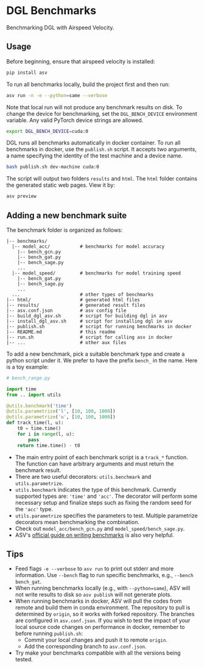 DGL Benchmarks
====

Benchmarking DGL with Airspeed Velocity.

Usage
---

Before beginning, ensure that airspeed velocity is installed:

```bash
pip install asv
```

To run all benchmarks locally, build the project first and then run:

```bash
asv run -n -e --python=same --verbose
```

Note that local run will not produce any benchmark results on disk.
To change the device for benchmarking, set the `DGL_BENCH_DEVICE` environment variable.
Any valid PyTorch device strings are allowed.

```bash
export DGL_BENCH_DEVICE=cuda:0
```

DGL runs all benchmarks automatically in docker container. To run all benchmarks in docker,
use the `publish.sh` script. It accepts two arguments, a name specifying the identity of
the test machine and a device name.

```bash
bash publish.sh dev-machine cuda:0
```

The script will output two folders `results` and `html`. The `html` folder contains the
generated static web pages. View it by:

```bash
asv preview
```


Adding a new benchmark suite
---

The benchmark folder is organized as follows:

```
|-- benchmarks/
  |-- model_acc/           # benchmarks for model accuracy
    |-- bench_gcn.py
    |-- bench_gat.py
    |-- bench_sage.py
    ...
  |-- model_speed/         # benchmarks for model training speed
    |-- bench_gat.py
    |-- bench_sage.py
    ...
  ...                      # other types of benchmarks
|-- html/                  # generated html files
|-- results/               # generated result files
|-- asv.conf.json          # asv config file
|-- build_dgl_asv.sh       # script for building dgl in asv
|-- install_dgl_asv.sh     # script for installing dgl in asv
|-- publish.sh             # script for running benchmarks in docker
|-- README.md              # this readme
|-- run.sh                 # script for calling asv in docker
|-- ...                    # other aux files
```

To add a new benchmark, pick a suitable benchmark type and create a python script under
it. We prefer to have the prefix `bench_` in the name. Here is a toy example:

```python
# bench_range.py

import time
from .. import utils

@utils.benchmark('time')
@utils.parametrize('l', [10, 100, 1000])
@utils.parametrize('u', [10, 100, 1000])
def track_time(l, u):
    t0 = time.time()
    for i in range(l, u):
        pass
    return time.time() - t0
```

* The main entry point of each benchmark script is a `track_*` function. The function
  can have arbitrary arguments and must return the benchmark result.
* There are two useful decorators: `utils.benchmark` and `utils.parametrize`.
* `utils.benchmark` indicates the type of this benchmark. Currently supported types are:
  `'time'` and `'acc'`. The decorator will perform some necessary setup and finalize
  steps such as fixing the random seed for the `'acc'` type.
* `utils.parametrize` specifies the parameters to test.
  Multiple parametrize decorators mean benchmarking the combination.
* Check out `model_acc/bench_gcn.py` and `model_speed/bench_sage.py`.
* ASV's [official guide on writing benchmarks](https://asv.readthedocs.io/en/stable/writing_benchmarks.html)
  is also very helpful.


Tips
----
* Feed flags `-e --verbose` to `asv run` to print out stderr and more information. Use `--bench` flag
  to run specific benchmarks, e.g., `--bench bench_gat`.
* When running benchmarks locally (e.g., with `--python=same`), ASV will not write results to disk
  so `asv publish` will not generate plots.
* When running benchmarks in docker, ASV will pull the codes from remote and build them in conda
  environment. The repository to pull is determined by `origin`, so it works with forked repository.
  The branches are configured in `asv.conf.json`. If you wish to test the impact of your local source
  code changes on performance in docker, remember to before running `publish.sh`:
    - Commit your local changes and push it to remote `origin`.
    - Add the corresponding branch to `asv.conf.json`.
* Try make your benchmarks compatible with all the versions being tested.
